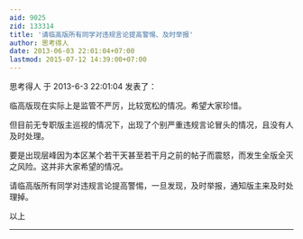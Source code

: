 ```yaml
---
aid: 9025
zid: 133314
title: '请临高版所有同学对违规言论提高警惕、及时举报'
author: 思考得人
date: 2013-06-03 22:01:04+07:00
lastmod: 2015-07-12 14:39:00+07:00
---
```


思考得人 于 2013-6-3 22:01:04 发表了：

临高版现在实际上是监管不严厉，比较宽松的情况。希望大家珍惜。

但目前无专职版主巡视的情况下，出现了个别严重违规言论冒头的情况，且没有人及时处理。

要是出现层峰因为本区某个若干天甚至若干月之前的帖子而震怒，而发生全版全灭之风险。这并非大家希望的情况。

请临高版所有同学对违规言论提高警惕，一旦发现，及时举报，通知版主来及时处理掉。

以上

---------


